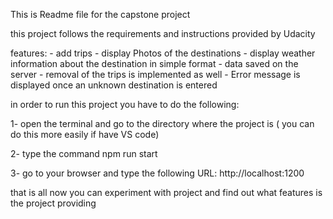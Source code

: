 This is Readme file for the capstone project

this project follows the requirements and instructions provided by Udacity

features: 
	- add trips
	- display Photos of the destinations
	- display weather information about the destination in simple format
	- data saved on the server
	- removal of the trips is implemented as well
	- Error message is displayed once an unknown destination is entered

in order to run this project you have to do the following:

1- open the terminal and go to the directory where the project is ( you can do this more easily if have VS code)

2- type the command npm run start

3- go to your browser and type the following URL: http://localhost:1200

that is all now you can experiment with project and find out what features is the project providing

